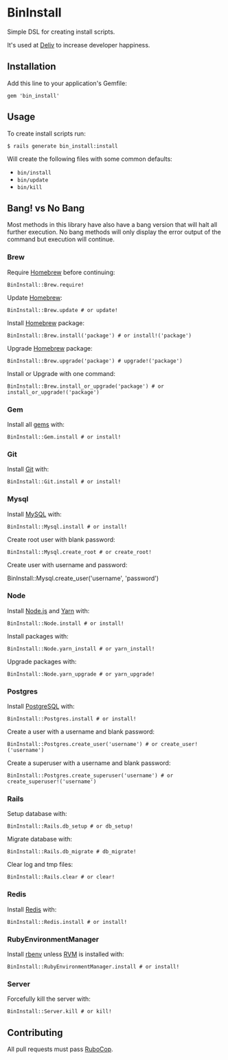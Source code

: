 # BinInstall

Simple DSL for creating install scripts.

It's used at [Deliv](https://www.deliv.co/) to increase developer happiness.

## Installation

Add this line to your application's Gemfile:

    gem 'bin_install'

## Usage

To create install scripts run:

    $ rails generate bin_install:install

Will create the following files with some common defaults:

  * `bin/install`
  * `bin/update`
  * `bin/kill`

## Bang! vs No Bang

Most methods in this library have also have a bang version that will halt all further execution. No bang methods will only display the error output of the command but execution will continue.

### Brew

Require [Homebrew](https://brew.sh/) before continuing:

    BinInstall::Brew.require!

Update [Homebrew](https://brew.sh/):

    BinInstall::Brew.update # or update!

Install [Homebrew](https://brew.sh/) package:

    BinInstall::Brew.install('package') # or install!('package')

Upgrade [Homebrew](https://brew.sh/) package:

    BinInstall::Brew.upgrade('package') # upgrade!('package')

Install or Upgrade with one command:

    BinInstall::Brew.install_or_upgrade('package') # or install_or_upgrade!('package')

### Gem

Install all [gems](https://rubygems.org/) with:

    BinInstall::Gem.install # or install!

### Git

Install [Git](https://git-scm.com/) with:

    BinInstall::Git.install # or install!

### Mysql

Install [MySQL](https://www.mysql.com/) with:

    BinInstall::Mysql.install # or install!

Create root user with blank password:

    BinInstall::Mysql.create_root # or create_root!

Create user with username and password:

   BinInstall::Mysql.create_user('username', 'password')

### Node

Install [Node.js](https://nodejs.org/en/) and [Yarn](https://yarnpkg.com/en/) with:

    BinInstall::Node.install # or install!

Install packages with:

    BinInstall::Node.yarn_install # or yarn_install!

Upgrade packages with:

    BinInstall::Node.yarn_upgrade # or yarn_upgrade!

### Postgres

Install [PostgreSQL](https://www.postgresql.org/) with:

    BinInstall::Postgres.install # or install!

Create a user with a username and blank password:

    BinInstall::Postgres.create_user('username') # or create_user!('username')

Create a superuser with a username and blank password:

    BinInstall::Postgres.create_superuser('username') # or create_superuser!('username')

### Rails

Setup database with:

    BinInstall::Rails.db_setup # or db_setup!

Migrate database with:

    BinInstall::Rails.db_migrate # db_migrate!

Clear log and tmp files:

    BinInstall::Rails.clear # or clear!

### Redis

Install [Redis](https://redis.io/) with:

    BinInstall::Redis.install # or install!

### RubyEnvironmentManager

Install [rbenv](https://github.com/rbenv/rbenv) unless [RVM](https://rvm.io/) is installed with:

    BinInstall::RubyEnvironmentManager.install # or install!

### Server

Forcefully kill the server with:

    BinInstall::Server.kill # or kill!

## Contributing

All pull requests must pass [RuboCop](https://github.com/bbatsov/rubocop).
